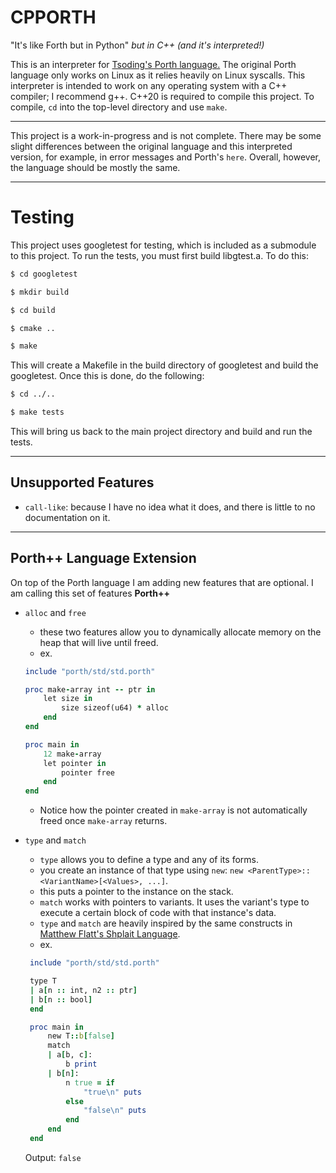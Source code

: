 CPPORTH
===

"It's like Forth but in Python" *but in C++ \(and it's interpreted!\)*

This is an interpreter for [Tsoding's Porth language.](https://gitlab.com/tsoding/porth) The original Porth language only works on Linux as it relies heavily on Linux syscalls. This interpreter is intended to work on any operating system with a C++ compiler; I recommend g++. C++20 is required to compile this project.
To compile, `cd` into the top-level directory and use `make`.

---
This project is a work-in-progress and is not complete. There may be some slight differences between the original language and this interpreted version, for example,
in error messages and Porth's `here`. Overall, however, the language should be mostly the same.

---
Testing
==

This project uses googletest for testing, which is included as a submodule to this project.
To run the tests, you must first build libgtest.a. To do this:

```bash
$ cd googletest

$ mkdir build

$ cd build

$ cmake ..

$ make
```

This will create a Makefile in the build directory of googletest and build the googletest.
Once this is done, do the following:

```bash
$ cd ../..

$ make tests
```

This will bring us back to the main project directory and build and run the tests.

---
## Unsupported Features

* `call-like`: because I have no idea what it does, and there is little to no documentation on it.
---
## Porth++ Language Extension
On top of the Porth language I am adding new features that are optional. I am calling this set of features **Porth++**

* `alloc` and `free`
  - these two features allow you to dynamically allocate memory on the heap that will live until freed.
  - ex.
  ```ruby
  include "porth/std/std.porth"

  proc make-array int -- ptr in
      let size in
          size sizeof(u64) * alloc
      end
  end

  proc main in
      12 make-array
      let pointer in
          pointer free
      end
  end
  ```
  - Notice how the pointer created in `make-array` is not automatically freed once `make-array` returns.

 * `type` and `match`
   - `type` allows you to define a type and any of its forms.
   - you create an instance of that type using `new`: `new <ParentType>::<VariantName>[<Values>, ...]`.
   - this puts a pointer to the instance on the stack.
   - `match` works with pointers to variants. It uses the variant's type to execute a certain block of code with that instance's data.
   - `type` and `match` are heavily inspired by the same constructs in [Matthew Flatt's Shplait Language](https://github.com/mflatt/shplait).
   - ex.
   ```ruby
    include "porth/std/std.porth"

    type T
    | a[n :: int, n2 :: ptr]
    | b[n :: bool]
    end

    proc main in
        new T::b[false]
        match
        | a[b, c]:
            b print
        | b[n]:
            n true = if
                "true\n" puts
            else
                "false\n" puts
            end
        end
    end
   ```

   Output: `false`

